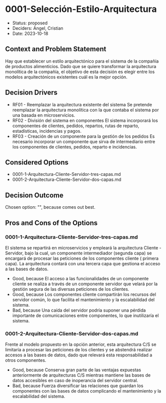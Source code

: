# 0001-Selección-Estilo-Arquitectura

* Status: proposed
* Deciders: Ángel, Cristian
* Date: 2023-10-18

## Context and Problem Statement

Hay que establecer un estilo arquitectónico para el sistema de la compañía de productos alimenticios. Dado que se quiere transformar la arquitectura monolítica de la compañía, el objetivo de esta decisión es elegir entre los modelos arquitectónicos existentes cuál es la mejor opción.

## Decision Drivers

* RF01 - Reemplazar la arquitectura existente del sistema
	Se pretende reemplazar la arquitectura monolítica con la que contaba el sistema por una basada en microservicios.
* RF02 - División del sistema en componentes 
	El sistema incorporará los componentes de clientes, pedidos, repartos, rutas de reparto, estadísticas, incidencias y pagos.
* RF03 - Creación de un componente para la gestión de los pedidos
	Es necesario incorporar un componente que sirva de intermediario entre los componentes de clientes, pedidos, reparto e incidencias.

## Considered Options

* 0001-1-Arquitectura-Cliente-Servidor-tres-capas.md
* 0001-2-Arquitectura-Cliente-Servidor-dos-capas.md

## Decision Outcome

Chosen option: "", because comes out best.

## Pros and Cons of the Options

### 0001-1-Arquitectura-Cliente-Servidor-tres-capas.md

El sistema se repartirá en microservicios y empleará la arquitectura Cliente - Servidor, bajo la cual, un componente intermediador (segunda capa) se encargará de procesar las peticiones de los componentes cliente ( primera capa). La arquitectura contará con una tercera capa que gestiona el acceso a las bases de datos.

* Good, because El acceso a las funcionalidades de un componente cliente se realiza a través de un componente servidor que velará por la gestión segura de las diversas peticiones de los clientes.
* Good, because Los componentes cliente compartirán los recursos del servidor común, lo que facilita el mantenimiento y la escalabilidad del sistema.
* Bad, because Una caída del servidor podría suponer una pérdida importante de comunicaciones entre componentes, lo que inutilizaría el sistema.

### 0001-2-Arquitectura-Cliente-Servidor-dos-capas.md

Frente al modelo propuesto en la opción anterior, esta arquitectura C/S se limitaría a procesar las peticiones de los clientes y se abstendrá realizar accesos a las bases de datos, dado que relevará esta responsabilidad a otros componentes.

* Good, because Conserva gran parte de las ventajas expuestas anteriormente de arquitecturas C/S mientras mantiene las bases de datos accesibles en caso de inoperancia del servidor central.
* Bad, because Fuerza diversificar las relaciones que guardan los componentes con las bases de datos complicando el mantenimiento y la escalabilidad del sistema.
